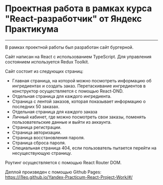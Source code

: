 # Проектная работа в рамках курса "React-разработчик" от Яндекс Практикума

---

В рамках проектной работы был разработан сайт бургерной.

Сайт написан на React с использованием TypeScript. Для управления состоянием используется Redux Toolkit.

Сайт состоит из следующих страниц:
- Главная страница, на которой можно посмотреть информацию об ингредиентах и создать заказ. Перетаскивание ингредиентов в конструктор осуществляется с помощью React-DND.
- Отдельная страница для каждого ингредиента.
- Страница с лентой заказов, которая показывает информацию о последних 50 заказах.
- Отдельная страница для каждого заказа
- Личный кабинет, где можно посмотреть свои заказы, поменять пользовательские данные и выйти из аккаунта.
- Страница регистрации.
- Страница авторизации.
- Страница восстановления пароля.
- Страница сброса пароля.
- Специальная страница 404, если пользователь пытается перейти на несуществующую страницу.

Роутинг осуществляется с помощью React Router DOM.

Деплой произведен с помощью Github Pages: https://i1leo.github.io/Yandex-Practicum-React-Project-Work/#/